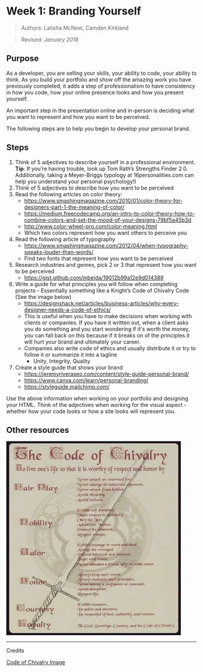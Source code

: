 # Week 1: Branding Yourself

> Authors: Latisha McNeel, Camden Kirkland

> Revised: *January 2018*

## Purpose

As a developer, you are selling your skills, your ability to code, your ability to think. As you build your portfolio and show off the amazing work you have previously completed, it adds a step of professionalism to have consistency in how you code, how your online presence looks and how you present yourself.

An important step in the presentation online and in-person is deciding what you want to represent and how you want to be perceived. 

The following steps are to help you begin to develop your personal brand.

## Steps

1. Think of 5 adjectives to describe yourself in a professional environment. **Tip**: If you’re having trouble, look up Tom Rath’s Strengths Finder 2.0. Additionally, taking a Meyer-Briggs typology at 16personalities.com can help you understand your personal psychology!)
2. Think of 5 adjectives to describe how you want to be perceived
3. Read the following articles on color theory:
    * https://www.smashingmagazine.com/2010/01/color-theory-for-designers-part-1-the-meaning-of-color/
    * https://medium.freecodecamp.org/an-intro-to-color-theory-how-to-combine-colors-and-set-the-mood-of-your-designs-79bf5a45b3d
    * http://www.color-wheel-pro.com/color-meaning.html
    * Which two colors represent how you want others to perceive you
4. Read the following article of typography
    * https://www.smashingmagazine.com/2012/04/when-typography-speaks-louder-than-words/
    * Find two fonts that represent how you want to be perceived
5. Research industries and genres, pick 2 or 3 that represent how you want to be perceived 
    * https://gist.github.com/mbejda/19012b99a12e9d014389
6. Write a guide for what principles you will follow when completing projects - Essentially something like a Knight’s Code of Chivalry Code (See the image below)
    * https://designshack.net/articles/business-articles/why-every-designer-needs-a-code-of-ethics/
    * This is useful when you have to make decisions when working with clients or companies. If you have it written out, when a client asks you do something and you start wondering if it's worth the money, you can fall back on this because if it breaks on of the principles it will hurt your brand and ultimately your career. 
    * Companies also write code of ethics and usually distribute it or try to follow it or summarize it into a tagline
      * Unity, Integrity, Quality
7. Create a style guide that shows your brand 
    * https://jeremyriveraseo.com/content/style-guide-personal-brand/
    * https://www.canva.com/learn/personal-branding/
    * https://styleguide.mailchimp.com/

Use the above information when working on your portfolio and designing your HTML. Think of the adjectives when working for the visual aspect - whether how your code looks or how a site looks will represent you. 

## Other resources

![Code-Of-Chivalry](code-of-chivalry.jpg)

---

Credits

[Code of Chivalry Image](http://www.medievalchronicles.com/medieval-knights/code-of-chivalry-knights/)
